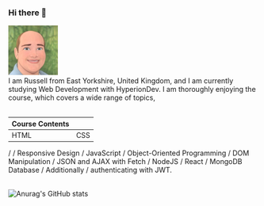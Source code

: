 ### Hi there 👋

<img src="https://github.com/Russell-Ombler/Russell-Ombler/blob/main/RussellOmblerAvatar.jpg" alt="Russell Ombler" Avatar width="100">
<br />
I am Russell from East Yorkshire, United Kingdom, and I am currently studying Web Development with HyperionDev. I am thoroughly enjoying the course, which covers a wide range of topics,
<br />
<br />

| Course Contents |  |
| --------------- | --------------- |
| HTML            | CSS             |

 /  / Responsive Design / JavaScript / Object-Oriented Programming / DOM Manipulation / JSON and AJAX with Fetch / NodeJS / React / MongoDB Database / Additionally / authenticating with JWT.
<br />
<br />

![Anurag's GitHub stats](https://github-readme-stats.vercel.app/api?username=Russell-Ombler&show_icons=true&theme=light&card_width=150)




